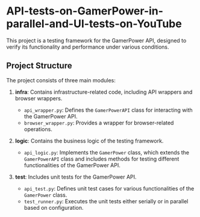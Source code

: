 # API-tests-on-GamerPower-in-parallel-and-UI-tests-on-YouTube

This project is a testing framework for the GamerPower API, designed to verify its functionality and performance under various conditions.

## Project Structure

The project consists of three main modules:

1. **infra**: Contains infrastructure-related code, including API wrappers and browser wrappers.
   - `api_wrapper.py`: Defines the `GamerPowerAPI` class for interacting with the GamerPower API.
   - `browser_wrapper.py`: Provides a wrapper for browser-related operations.

2. **logic**: Contains the business logic of the testing framework.
   - `api_logic.py`: Implements the `GamerPower` class, which extends the `GamerPowerAPI` class and includes methods for testing different functionalities of the GamerPower API.

3. **test**: Includes unit tests for the GamerPower API.
   - `api_test.py`: Defines unit test cases for various functionalities of the `GamerPower` class.
   - `test_runner.py`: Executes the unit tests either serially or in parallel based on configuration.


